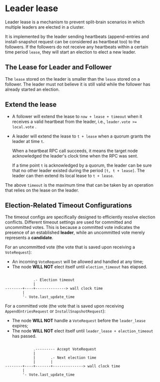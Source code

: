 # Leader lease

Leader lease is a mechanism to prevent split-brain scenarios in which multiple leaders are elected in a cluster.

It is implemented by the leader sending heartbeats (append-entries and install-snapshot request
can be considered as heartbeat too) to the followers.
If the followers do not receive any heartbeats within a certain time period `lease`,
they will start an election to elect a new leader.


## The Lease for Leader and Follower

The `lease` stored on the leader is smaller than the `lease` stored on a follower.
The leader must not believe it is still valid while the follower has already started an election.


## Extend the lease

- A follower will extend the lease to `now + lease + timeout` when it receives a valid heartbeat from the leader, i.e., `leader.vote >= local.vote` .

- A leader will extend the lease to `t + lease` when a quorum grants the leader at time `t`.

  When a heartbeat RPC call succeeds,
  it means the target node acknowledged the leader's clock time when the RPC was sent.

  If a time point `t` is acknowledged by a quorum, the leader can be sure that no
  other leader existed during the period `[t, t + lease]`. The leader can then extend its
  local lease to `t + lease`.

The above `timeout` is the maximum time that can be taken by an operation that relies on the lease on the leader.


## Election-Related Timeout Configurations

The timeout configs are specifically designed to efficiently resolve election
conflicts.
Different timeout settings are used for committed and uncommitted votes.
This is because a committed vote indicates the presence of an established
**leader**, while an uncommitted vote merely represents a **candidate**.


For an uncommitted vote (the vote that is saved upon receiving a `VoteRequest`):

- An incoming `VoteRequest` will be allowed and handled at any time;
- The node **WILL NOT** elect itself until `election_timeout` has elapsed.

```text

             .- Election timeout
             |
--------+----+--------------> wall clock time
        |
        '- Vote.last_update_time
```

For a committed vote (the vote that is saved upon receiving `AppendEntriesRequest` or `InstallSnapshotRequest`):

- The node **WILL NOT** handle a `VoteRequest` before the `leader_lease` expires;
- The node **WILL NOT** elect itself until `leader_lease + election_timeout` has passed.

```text

             .--------- Accept VoteRequest
             |
             |       .- Next election time
             |       |
--------+----+-------+--------------> wall clock time
        |
        '- Vote.last_update_time

```
